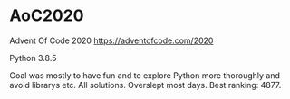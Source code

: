 # AoC2020
Advent Of Code 2020
https://adventofcode.com/2020

Python 3.8.5

Goal was mostly to have fun and to explore Python more thoroughly and avoid librarys etc.
All solutions.
Overslept most days. Best ranking: 4877.
